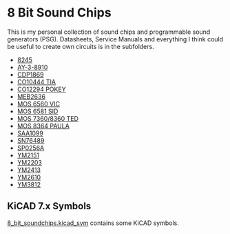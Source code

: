 # 8 Bit Sound Chips
This is my personal collection of sound chips and programmable sound generators (PSG). Datasheets, Service Manuals and everything I think could be useful to create own circuits is in the subfolders. 

+ [8245](8245)
+ [AY-3-8910](AY-3-8910)   
+ [CDP1869](CDP1869)   
+ [CO10444 TIA](CO10444_TIA)   
+ [CO12294 POKEY](CO12294_POKEY)
+ [MEB2636](MEB2636)
+ [MOS 6560 VIC](MOS6560_VIC)
+ [MOS 6581 SID](MOS6581_SID)
+ [MOS 7360/8360 TED](MOS8360_TED)
+ [MOS 8364 PAULA](MOS8364_PAULA)
+ [SAA1099](SAA1099)
+ [SN76489](SN76489)
+ [SP0256A](SP0256A-AL2)
+ [YM2151](YM2151)
+ [YM2203](YM2203)
+ [YM2413](YM2413)
+ [YM2610](YM2610)
+ [YM3812](YM3812)

## KiCAD 7.x Symbols
[8_bit_soundchips.kicad_sym](8_bit_soundchips.kicad_sym) contains some KiCAD symbols.
